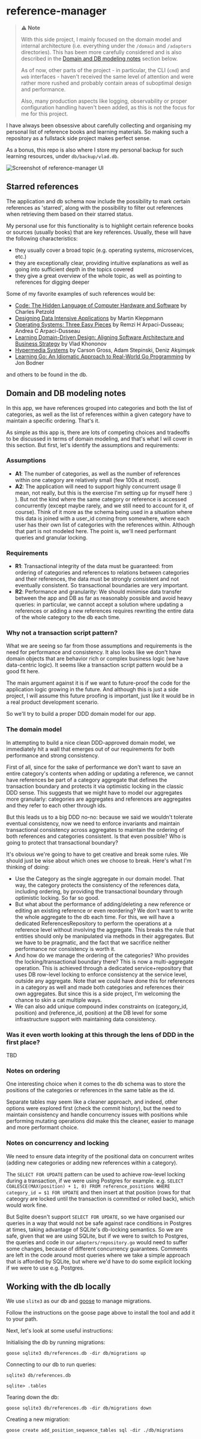 # reference-manager

> **⚠️ Note**
>
> With this side project, I mainly focused on the domain model and internal architecture (i.e. everything under the `/domain` and `/adapters` directories). This has been more carefully considered and is also described in the [Domain and DB modeling notes](#domain-and-db-modeling-notes) section below.
>
> As of now, other parts of the project - in particular, the CLI (`cmd`) and `web` interfaces - haven't received the same level of attention and were rather more rushed and probably contain areas of suboptimal design and performance.
>
> Also, many production aspects like logging, observability or proper configuration handling haven't been added, as this is not the focus for me for this project.

I have always been obsessive about carefully collecting and organising my personal list of reference books and learning materials. So making such a repository as a fullstack side project makes perfect sense.

As a bonus, this repo is also where I store my personal backup for such learning resources, under `db/backup/vlad.db`.

![Screenshot of reference-manager UI](assets/screenshot.png)

## Starred references

The application and db schema now include the possibility to mark certain references as 'starred', along with the possibility to filter out references when retrieving them based on their starred status.

My personal use for this functionality is to highlight certain reference books or sources (usually books) that are key references. Usually, these will have the following characteristics:

- they usually cover a broad topic (e.g. operating systems, microservices, etc.)
- they are exceptionally clear, providing intuitive explanations as well as going into sufficient depth in the topics covered
- they give a great overview of the whole topic, as well as pointing to references for digging deeper

Some of my favorite examples of such references would be:

- [Code: The Hidden Language of Computer Hardware and Software](https://isbnsearch.org/isbn/9780137909100) by Charles Petzold
- [Designing Data Intensive Applications](https://isbnsearch.org/isbn/9781449373320) by Martin Kleppmann
- [Operating Systems: Three Easy Pieces](https://isbnsearch.org/isbn/9781985086593) by Remzi H Arpaci-Dusseau; Andrea C Arpaci-Dusseau
- [Learning Domain-Driven Design: Aligning Software Architecture and Business Strategy](https://isbnsearch.org/isbn/9781098100131) by Vlad Khononov
- [Hypermedia Systems](https://isbnsearch.org/isbn/9798394025143) by Carson Gross, Adam Stepinski, Deniz Akşimşek
- [Learning Go: An Idiomatic Approach to Real-World Go Programming](https://isbnsearch.org/isbn/9781098139292) by Jon Bodner

and others to be found in the db.

## Domain and DB modeling notes

In this app, we have references grouped into categories and both the list of categories, as well as the list of references within a given category have to maintain a specific ordering. That's it.

As simple as this app is, there are lots of competing choices and tradeoffs to be discussed in terms of domain modeling, and that's what I will cover in this section. But first, let's identify the assumptions and requirements:

### Assumptions

- **A1**: The number of categories, as well as the number of references within one category are relatively small (few 100s at most).
- **A2**: The application will need to support highly concurrent usage (I mean, not really, but this is the exercise I'm setting up for myself here :) ). But not the kind where the same category or reference is accessed concurrently (except maybe rarely, and we still need to account for it, of course). Think of it more as the schema being used in a situation where this data is joined with a user_id coming from somewhere, where each user has their own list of categories with the references within. Although that part is not modeled here. The point is, we'll need performant queries and granular locking.

### Requirements

- **R1**: Transactional integrity of the data must be guaranteed: from ordering of categories and references to relations between categories and their references, the data must be strongly consistent and not eventually consistent. So transactional boundaries are very important.
- **R2**: Performance and granularity: We should minimise data transfer between the app and DB as far as reasonably possible and avoid heavy queries: in particular, we cannot accept a solution where updating a references or adding a new references requires rewriting the entire data of the whole category to the db each time.

### Why not a transaction script pattern?

What we are seeing so far from those assumptions and requirements is the need for performance and consistency. It also looks like we don't have domain objects that are behavior rich or complex business logic (we have data-centric logic). It seems like a transaction script pattern would be a good fit here.

The main argument against it is if we want to future-proof the code for the application logic growing in the future. And although this is just a side project, I will assume this future proofing is important, just like it would be in a real product development scenario.

So we'll try to build a proper DDD domain model for our app.

### The domain model

In attempting to build a nice clean DDD-approved domain model, we immediately hit a wall that emerges out of our requirements for both performance and strong consistency.

First of all, since for the sake of performance we don't want to save an entire category's contents when adding or updating a reference, we cannot have references be part of a category aggregate that defines the transaction boundary and protects it via optimistic locking in the classic DDD sense. This suggests that we might have to model our aggregates more granularly: categories are aggregates and references are aggregates and they refer to each other through ids.

But this leads us to a big DDD no-no: because we said we wouldn't tolerate eventual consistency, now we need to enforce invariants and maintain transactional consistency across aggregates to maintain the ordering of both references and categories consistent. Is that even possible? Who is going to protect that transactional boundary?

It's obvious we're going to have to get creative and break some rules. We should just be wise about which ones we choose to break. Here's what I'm thinking of doing:

- Use the Category as the single aggregate in our domain model. That way, the category protects the consistency of the references data, including ordering, by providing the transactional boundary through optimistic locking. So far so good.
- But what about the performance of adding/deleting a new reference or editing an existing reference or even reordering? We don't want to write the whole aggregate to the db each time. For this, we will have a dedicated ReferencesRepository to perform the operations at a reference level without involving the aggregate. This breaks the rule that entities should only be manipulated via methods in their aggregates. But we have to be pragmatic, and the fact that we sacrifice neither performance nor consistency is worth it.
- And how do we manage the ordering of the categories? Who provides the locking/transactional boundary there? This is now a multi-aggregate operation. This is achieved through a dedicated service+repository that uses DB row-level locking to enforce consistency at the service level, outside any aggregate. Note that we could have done this for references in a category as well and made both categories and references their own aggregates. But since this is a side project, I'm welcoming the chance to skin a cat multiple ways.
- We can also add unique compound index constraints on (category_id, position) and (reference_id, position) at the DB level for some infrastructure support with maintaining data consistency.

### Was it even worth looking at this through the lens of DDD in the first place?

TBD

### Notes on ordering

One interesting choice when it comes to the db schema was to store the positions of the categories or references in the same table as the id.

Separate tables may seem like a cleaner approach, and indeed, other options were explored first (check the commit history), but the need to maintain consistency and handle concurrency issues with positions while performing mutating operations did make this the cleaner, easier to manage and more performant choice.

### Notes on concurrency and locking

We need to ensure data integrity of the positional data on concurrent writes (adding new categories or adding new references within a category).

The `SELECT FOR UPDATE` pattern can be used to achieve row-level locking during a transaction, if we were using Postgres for example. e.g. `SELECT COALESCE(MAX(position) + 1, 0) FROM reference_positions WHERE category_id = $1 FOR UPDATE` and then insert at that position (rows for that cateogry are locked until the transaction is committed or rolled back), which would work fine.

But Sqlite doesn't support `SELECT FOR UPDATE`, so we have organised our queries in a way that would not be safe against race conditions in Postgres at times, taking advantage of SQLite's db-locking semantics. So we are safe, given that we are using SQLite, but if we were to switch to Postgres, the queries and code in our `adapters/repository.go` would need to suffer some changes, because of different concurrency guarantees. Comments are left in the code around most queries where we take a simple approach that is afforded by SQLite, but where we'd have to do some explicit locking if we were to use e.g. Postgres.

## Working with the db locally

We use `slite3` as our db and [goose](https://github.com/pressly/goose) to manage migrations.

Follow the instructions on the goose page above to install the tool and add it to your path.

Next, let's look at some useful instructions:

Initialising the db by running migrations:

```
goose sqlite3 db/references.db -dir db/migrations up
```

Connecting to our db to run queries:

```
sqlite3 db/references.db

sqlite> .tables
```

Tearing down the db:

```
goose sqlite3 db/references.db -dir db/migrations down
```

Creating a new migration:

```
goose create add_position_sequence_tables sql -dir ./db/migrations
```
